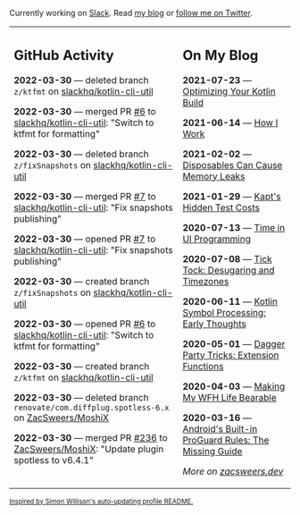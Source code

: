 Currently working on [Slack](https://slack.com/). Read [my blog](https://zacsweers.dev/) or [follow me on Twitter](https://twitter.com/ZacSweers).

<table><tr><td valign="top" width="60%">

## GitHub Activity
<!-- githubActivity starts -->
**2022-03-30** — deleted branch `z/ktfmt` on [slackhq/kotlin-cli-util](https://github.com/slackhq/kotlin-cli-util)

**2022-03-30** — merged PR [#6](https://github.com/slackhq/kotlin-cli-util/pull/6) to [slackhq/kotlin-cli-util](https://github.com/slackhq/kotlin-cli-util): "Switch to ktfmt for formatting"

**2022-03-30** — deleted branch `z/fixSnapshots` on [slackhq/kotlin-cli-util](https://github.com/slackhq/kotlin-cli-util)

**2022-03-30** — merged PR [#7](https://github.com/slackhq/kotlin-cli-util/pull/7) to [slackhq/kotlin-cli-util](https://github.com/slackhq/kotlin-cli-util): "Fix snapshots publishing"

**2022-03-30** — opened PR [#7](https://github.com/slackhq/kotlin-cli-util/pull/7) to [slackhq/kotlin-cli-util](https://github.com/slackhq/kotlin-cli-util): "Fix snapshots publishing"

**2022-03-30** — created branch `z/fixSnapshots` on [slackhq/kotlin-cli-util](https://github.com/slackhq/kotlin-cli-util)

**2022-03-30** — opened PR [#6](https://github.com/slackhq/kotlin-cli-util/pull/6) to [slackhq/kotlin-cli-util](https://github.com/slackhq/kotlin-cli-util): "Switch to ktfmt for formatting"

**2022-03-30** — created branch `z/ktfmt` on [slackhq/kotlin-cli-util](https://github.com/slackhq/kotlin-cli-util)

**2022-03-30** — deleted branch `renovate/com.diffplug.spotless-6.x` on [ZacSweers/MoshiX](https://github.com/ZacSweers/MoshiX)

**2022-03-30** — merged PR [#236](https://github.com/ZacSweers/MoshiX/pull/236) to [ZacSweers/MoshiX](https://github.com/ZacSweers/MoshiX): "Update plugin spotless to v6.4.1"
<!-- githubActivity ends -->
</td><td valign="top" width="40%">

## On My Blog
<!-- blog starts -->
**2021-07-23** — [Optimizing Your Kotlin Build](https://www.zacsweers.dev/optimizing-your-kotlin-build/)

**2021-06-14** — [How I Work](https://www.zacsweers.dev/how-i-work/)

**2021-02-02** — [Disposables Can Cause Memory Leaks](https://www.zacsweers.dev/disposables-can-cause-memory-leaks/)

**2021-01-29** — [Kapt's Hidden Test Costs](https://www.zacsweers.dev/kapts-hidden-test-costs/)

**2020-07-13** — [Time in UI Programming](https://www.zacsweers.dev/time-in-ui/)

**2020-07-08** — [Tick Tock: Desugaring and Timezones](https://www.zacsweers.dev/ticktock-desugaring-timezones/)

**2020-06-11** — [Kotlin Symbol Processing: Early Thoughts](https://www.zacsweers.dev/kotlin-symbol-processor-early-thoughts/)

**2020-05-01** — [Dagger Party Tricks: Extension Functions](https://www.zacsweers.dev/dagger-party-tricks-extension-functions/)

**2020-04-03** — [Making My WFH Life Bearable](https://www.zacsweers.dev/making-wfh-life-bearable/)

**2020-03-16** — [Android's Built-in ProGuard Rules: The Missing Guide](https://www.zacsweers.dev/android-proguard-rules/)
<!-- blog ends -->
_More on [zacsweers.dev](https://zacsweers.dev/)_
</td></tr></table>

<sub><a href="https://simonwillison.net/2020/Jul/10/self-updating-profile-readme/">Inspired by Simon Willison's auto-updating profile README.</a></sub>